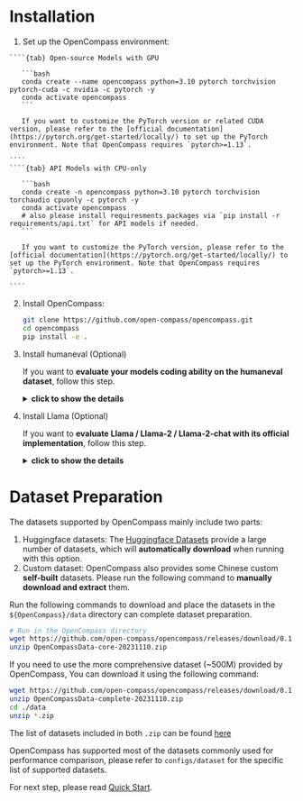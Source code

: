 # Installation

1. Set up the OpenCompass environment:

`````{tabs}
````{tab} Open-source Models with GPU

   ```bash
   conda create --name opencompass python=3.10 pytorch torchvision pytorch-cuda -c nvidia -c pytorch -y
   conda activate opencompass
   ```

   If you want to customize the PyTorch version or related CUDA version, please refer to the [official documentation](https://pytorch.org/get-started/locally/) to set up the PyTorch environment. Note that OpenCompass requires `pytorch>=1.13`.

````
````{tab} API Models with CPU-only

   ```bash
   conda create -n opencompass python=3.10 pytorch torchvision torchaudio cpuonly -c pytorch -y
   conda activate opencompass
   # also please install requiresments packages via `pip install -r requirements/api.txt` for API models if needed.
   ```

   If you want to customize the PyTorch version, please refer to the [official documentation](https://pytorch.org/get-started/locally/) to set up the PyTorch environment. Note that OpenCompass requires `pytorch>=1.13`.

````
`````

2. Install OpenCompass:

   ```bash
   git clone https://github.com/open-compass/opencompass.git
   cd opencompass
   pip install -e .
   ```

3. Install humaneval (Optional)

   If you want to **evaluate your models coding ability on the humaneval dataset**, follow this step.

   <details>
   <summary><b>click to show the details</b></summary>

   ```bash
   git clone https://github.com/openai/human-eval.git
   cd human-eval
   pip install -r requirements.txt
   pip install -e .
   cd ..
   ```

   Please read the comments in `human_eval/execution.py` **lines 48-57** to understand the potential risks of executing the model generation code. If you accept these risks, uncomment **line 58** to enable code execution evaluation.

   </details>

4. Install Llama (Optional)

   If you want to **evaluate Llama / Llama-2 / Llama-2-chat with its official implementation**, follow this step.

   <details>
   <summary><b>click to show the details</b></summary>

   ```bash
   git clone https://github.com/facebookresearch/llama.git
   cd llama
   pip install -r requirements.txt
   pip install -e .
   cd ..
   ```

   You can find example configs in `configs/models`. ([example](https://github.com/open-compass/opencompass/blob/eb4822a94d624a4e16db03adeb7a59bbd10c2012/configs/models/llama2_7b_chat.py))

   </details>

# Dataset Preparation

The datasets supported by OpenCompass mainly include two parts:

1. Huggingface datasets: The [Huggingface Datasets](https://huggingface.co/datasets) provide a large number of datasets, which will **automatically download** when running with this option.
2. Custom dataset: OpenCompass also provides some Chinese custom **self-built** datasets. Please run the following command to **manually download and extract** them.

Run the following commands to download and place the datasets in the `${OpenCompass}/data` directory can complete dataset preparation.

```bash
# Run in the OpenCompass directory
wget https://github.com/open-compass/opencompass/releases/download/0.1.8.rc1/OpenCompassData-core-20231110.zip
unzip OpenCompassData-core-20231110.zip
```

If you need to use the more comprehensive dataset (~500M) provided by OpenCompass, You can download it using the following command:

```bash
wget https://github.com/open-compass/opencompass/releases/download/0.1.8.rc1/OpenCompassData-complete-20231110.zip
unzip OpenCompassData-complete-20231110.zip
cd ./data
unzip *.zip
```

The list of datasets included in both `.zip` can be found [here](https://github.com/open-compass/opencompass/releases/tag/0.1.8.rc1)

OpenCompass has supported most of the datasets commonly used for performance comparison, please refer to `configs/dataset` for the specific list of supported datasets.

For next step, please read [Quick Start](./quick_start.md).
